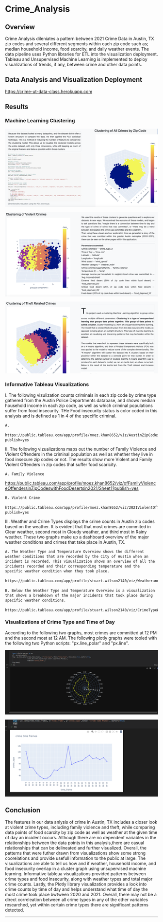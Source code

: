 # Crime_Analysis
## Overview 

Crime Analysis dileniates a pattern between 2021 Crime Data in Austin, TX zip codes and several different segments within each zip code such as; median household income, food scarcity, and daily weather events. The data pipeline uses Python libraries for  ETL into the visualization deployment. Tableau and Unsupervised Machine Learning is implemented to deploy visualizations of trends, if any, between crime and other data points. 

## Data Analysis and Visualization Deployment

https://crime-ut-data-class.herokuapp.com


## Results 

### Machine Learning Clustering     

![Unsupervised Machine Leanring](https://github.com/ChristopheGarcia1/Crime_Analysis-/blob/65b9c8544752c5540e5f888390dd32f4b13f3279/CA_README_IMG/Screenshot%202022-01-29%20at%2011.01.38%20AM.png)

![Unsupervised Machine Learning](https://github.com/ChristopheGarcia1/Crime_Analysis-/blob/65b9c8544752c5540e5f888390dd32f4b13f3279/CA_README_IMG/Screenshot%202022-01-29%20at%2010.39.08%20AM.png)

![Unsupervised Machine Leanring](https://github.com/ChristopheGarcia1/Crime_Analysis-/blob/65b9c8544752c5540e5f888390dd32f4b13f3279/CA_README_IMG/Screenshot%202022-01-29%20at%2011.01.56%20AM.png)

### Informative Tableau Visualizations

I. The following vizulization counts criminals in each zip code by crime type gathered from the Austin Police Departments database, and shows median household income in each zip code, as well as which criminal populations suffer from food insecurity. THe Food insecurity status is color coded in this analysis and is defined as 1 in 4 of the specific criminal. 

    A. 

    https://public.tableau.com/app/profile/moez.khan8652/viz/AustinZipCodesthatare25orMoreFoodInsecurebasedonTypesofCrimeAvgHouseholdIncomein2021/Sheet1?publish=yes


II. The following vizualizations maps out the number of Family Violence and Violent Offenders in the criminal population as well as whether they live in food insecure zip codes or not. The results show more Violent and Family Violent Offenders in zip codes that suffer food scaricity.

    A. Family Violence
   
   https://public.tableau.com/app/profile/moez.khan8652/viz/ofFamilyViolenceOffendersinZipCodeswithFoodDesertsin2021/Sheet1?publish=yes

    
    B. Violent Crime 
   
    https://public.tableau.com/app/profile/moez.khan8652/viz/2021ViolentOffendersinFoodDeserts/Sheet1?publish=yes


III. Weather and Crime Types displays the crime counts in Austin zip codes based on the weather. It is evident that that most crimes are commited in Clear weather, second most in Cloudy weather, and third most in Rainy weather.  These two graphs make up a dashboard overview of the major weather conditions and crimes that take place in Austin, TX.

    A. The Weather Type and Temperature Overview shows the different weather conditions that are recorded by the City of Austin when an incident is recorded. This visualization shows an overview of all the incidents recorded and their corresponding temperature and the specific weather condition when they took place.

    https://public.tableau.com/app/profile/stuart.wilson2140/viz/WeatherandCrimeTypesDashboard/WeatherandCrimeTypesDashboard
    
    B. Below the Weather Type and Temperature Overview is a visualization that shows a breakdown of the major incidents that took place during specific weather conditions.

    https://public.tableau.com/app/profile/stuart.wilson2140/viz/CrimeTypeWeatherConditionFinal/CrimeTypeWeatherCondition
    
### Visualizations of Crime Type and Time of Day

According to the following two graphs, most crimes are committed at 12 PM and the second most at 12 AM. The following plotly graphs were tooled with the following two Python scripts: "px.line_polar" and "px.line". 

![Cimes By Time of Day](https://github.com/ChristopheGarcia1/Crime_Analysis-/blob/65b9c8544752c5540e5f888390dd32f4b13f3279/CA_README_IMG/Screenshot%20(379).png)


![Crime Count By Time of Day](https://github.com/ChristopheGarcia1/Crime_Analysis-/blob/65b9c8544752c5540e5f888390dd32f4b13f3279/CA_README_IMG/Screenshot%20(380).png)


## Conclusion 

The features in our data anlysis of crime in Austin, TX includes a closer look at violent crime types, including family violence and theft, while comparing data points of food scarcity by zip code as well as weather at the given time of day an incident occurs. Although there are no dependent variables in the relationships between the data points in this analysis,there are casual relationships that can be delineated and further visualized.  Overall, the patterns that were futher drawn from visualizations show some strong coorelations and provide usefull information to the public at large. The visualizations are able to tell us how and if weather, household income, and food insecurity overlap in a cluster graph using unsupervised machine learning. Informative tableua visualizations provided patterns between crime types and food insecurity, along with weather types and total major crime counts. Lastly, the Plotly library visualization provides a look into crime counts by time of day and helps understand what time of day the most crime took place bwtween 2020 and 2021. Overall, there may not be a direct correleation between all crime types in any of the other variables researched, yet within certain crime types there are significant patterns detected. 


-------------------------------------------------------------------------------------------------------------